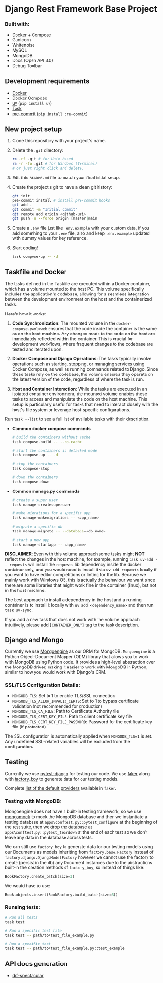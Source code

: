 # Django Rest Framework Base Project

### Built with:
- Docker + Compose
- Gunicorn
- Whitenoise
- MySQL
- MongoDB
- Docs (Open API 3.0)
- Debug Toolbar

## Development requirements
- [Docker](https://www.docker.com/)
- [Docker Compose](https://docs.docker.com/compose/)
- [uv](https://docs.astral.sh/uv/) (`pip install uv`)
- [Task](https://taskfile.dev/)
- [pre-commit](https://pre-commit.com/) (`pip install pre-commit`)

## New project setup
1. Clone this repository with your project's name.
1. Delete the `.git` directory:
    ```sh
    rm -rf .git # for Unix based
    rm -r -fo .git # for Windows (Terminal)
    # or just right click and delete.
    ```
1. Edit this `README.md` file to match your final initial setup.
1. Create the project's git to have a clean git history:
    ```sh
    git init
    pre-commit install # install pre-commit hooks
    git add .
    git commit -m "Initial commit"
    git remote add origin <github-uri>
    git push -u --force origin [master|main]
    ```
1. Create a `.env` file just like `.env.example` with your custom data, if you add something to your `.env` file, also and keep `.env.example` updated with dummy values for key reference.

1. Start coding!
    ```sh
    task compose-up -- -d
    ```

## Taskfile and Docker
The tasks defined in the Taskfile are executed within a Docker container, which has a volume mounted to the host PC. This volume specifically includes the application's codebase, allowing for a seamless integration between the development environment on the host and the containerized tasks.

Here's how it works:

1. **Code Synchronization**: The mounted volume in the `docker-compose.yaml>web` ensures that the code inside the container is the same as on the host machine. Any changes made to the code on the host are immediately reflected within the container. This is crucial for development workflows, where frequent changes to the codebase are tested and iterated upon.

1. **Docker Compose and Django Operations**: The tasks typically involve operations such as starting, stopping, or managing services using Docker Compose, as well as running commands related to Django. Since these tasks rely on the codebase, the volume ensures they operate on the latest version of the code, regardless of where the task is run.

1. **Host and Container Interaction**: While the tasks are executed in an isolated container environment, the mounted volume enables these tasks to access and manipulate the code on the host machine. This setup is particularly useful for tasks that need to interact closely with the host's file system or leverage host-specific configurations.

Run `task --list` to see a full list of available tasks with their description.

- **Common docker compose commands**
    ```bash
    # build the containers without cache
    task compose-build -- --no-cache

    # start the containers in detached mode
    task compose-up -- -d

    # stop the containers
    task compose-stop

    # down the containers
    task compose-down
    ```

- **Common manage.py commands**
    ```bash
    # create a super user
    task manage-createsuperuser

    # make migrations for a specific app
    task manage-makemigrations -- <app_name>

    # migrate a specific db
    task manage-migrate -- --database=<db_name>

    # start a new app
    task manage-startapp -- <app_name>
    ```

**DISCLAIMER**: Even with this volume approach some tasks might **NOT** reflect the changes in the host machine, for example, running `task uv-add -- requests` will install the `requests` lib dependency inside the docker container only, and you would need to install it via `uv add requests` locally if you want to have editor completitions or linting for the lib. Because we mainly work with Windows OS, this is actually the behaviour we want since there are some libraries that might work fine in the container (linux), but not in the host machine.

The best approach to install a dependency in the host and a running container is to install it locally with `uv add <dependency_name>` and then run `task uv-sync`.

If you add a new task that does not work with the volume approach intuitively, please add `[CONTAINER_ONLY]` tag to the task description.

## Django and Mongo
Currently we use [Mongoengine](https://docs.mongoengine.org/index.html) as our ORM for MongoDB. `Mongoengine` is a Python Object-Document Mapper (ODM) library that allows you to work with MongoDB using Python code. It provides a high-level abstraction over the MongoDB driver, making it easier to work with MongoDB in Python, similar to how you would work with Django's ORM.

### SSL/TLS Configuration Details:
- `MONGODB_TLS`: Set to 1 to enable TLS/SSL connection
- `MONGODB_TLS_ALLOW_INVALID_CERTS`: Set to 1 to bypass certificate validation (not recommended for production)
- `MONGODB_TLS_CA_FILE`: Path to Certificate Authority file
- `MONGODB_TLS_CERT_KEY_FILE`: Path to client certificate key file
- `MONGODB_TLS_CERT_KEY_FILE_PASSWORD`: Password for the certificate key file (if protected)

The SSL configuration is automatically applied when `MONGODB_TLS=1` is set. Any undefined SSL-related variables will be excluded from the configuration.

## Testing
Currently we use [pytest-django](https://pytest-django.readthedocs.io/en/latest/index.html) for testing our code.
We use [faker](https://faker.readthedocs.io/en/latest/) along with [factory_boy](https://factoryboy.readthedocs.io/en/latest/) to generate data for our testing models.

Complete [list of the default providers](https://faker.readthedocs.io/en/stable/providers.html) available in `faker`.

### Testing with MongoDB:
Mongoengine does not have a built-in testing framework, so we use [mongomock](https://mongomock.readthedocs.io/en/latest/) to mock the MongoDB database and then we instantiate a testing database at `apps\conftest.py::pytest_configure` at the beginning of the test suite, then we drop the database at `apps\conftest.py::pytest_teardown` at the end of each test so we don't leave any data in the database across tests.

We can still use `factory_boy` to generate data for our testing models using our Documents as models inheriting from `factory.base.Factory` instead of `factory.django.DjangoModelFactory` however we cannot use the factory to create (persist in the db) any Document instances due to the abstractions built-in the creation methods of `factory_boy`, so instead of things like:

```python
BookFactory.create_batch(size=3)
```
We would have to use:
```python
Book.objects.insert(BookFactory.build_batch(size=3))
```

### Running tests:
```bash
# Run all tests
task test

# Run a specific test file
task test -- path/to/test_file_example.py

# Run a specific test
task test -- path/to/test_file_example.py::test_example
```

## API docs generation
- [drf-spectacular](https://drf-spectacular.readthedocs.io/en/latest/index.html)
